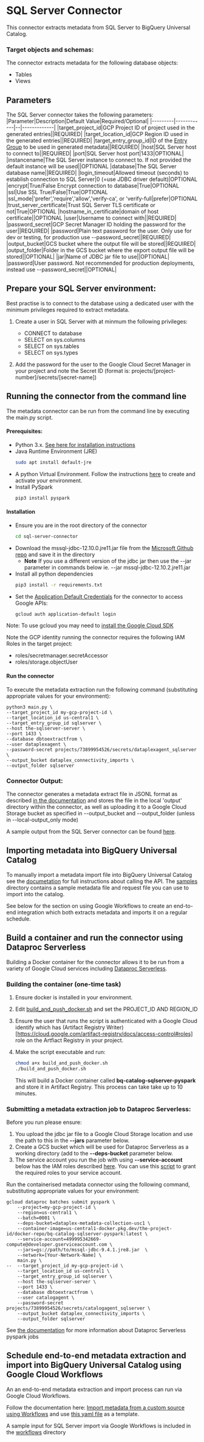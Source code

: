 # SQL Server Connector

This connector extracts metadata from SQL Server to BigQuery Universal Catalog.

### Target objects and schemas:

The connector extracts metadata for the following database objects:
* Tables
* Views

## Parameters
The SQL Server connector takes the following parameters:
|Parameter|Description|Default Value|Required/Optional|
|---------|------------|--|-------------|
|target_project_id|GCP Project ID of project used in the generated entries||REQUIRED|
|target_location_id|GCP Region ID used in the generated entries||REQUIRED|
|target_entry_group_id|ID of the [Entry Group](https://cloud.google.com/dataplex/docs/catalog-overview#catalog-model) to be used in generated metadata||REQUIRED|
|host|SQL Server host to connect to||REQUIRED|
|port|SQL Server host port|1433|OPTIONAL|
|instancename|The SQL Server instance to connect to. If not provided the default instance will be used||OPTIONAL
|database|The SQL Server database name||REQUIRED|
|login_timeout|Allowed timeout (seconds) to establish connection to SQL Server|0 (=use JDBC driver default)|OPTIONAL
|encrypt|True/False Encrypt connection to database|True|OPTIONAL
|ssl|Use SSL True/False|True|OPTIONAL
|ssl_mode|'prefer','require','allow','verify-ca', or 'verify-full|prefer|OPTIONAL
|trust_server_certificate|Trust SQL Server TLS certificate or not|True|OPTIONAL
|hostname_in_certificate|domain of host certificate||OPTIONAL
|user|Username to connect with||REQUIRED|
|password_secret|GCP Secret Manager ID holding the password for the user||REQUIRED|
|password|Plain text password for the user. Only use for dev or testing, for production use --password_secret||REQUIRED|
|output_bucket|GCS bucket where the output file will be stored||REQUIRED|
|output_folder|Folder in the GCS bucket where the export output file will be stored||OPTIONAL|
|jar|Name of JDBC jar file to use||OPTIONAL|
|password|User password. Not recommended for production deployments, instead use --password_secret||OPTIONAL|

## Prepare your SQL Server environment:

Best practise is to connect to the database using a dedicated user with the minimum privileges required to extract metadata. 

1. Create a user in SQL Server with at minmum the following privileges:
    * CONNECT to database
    * SELECT on sys.columns
    * SELECT on sys.tables
    * SELECT on sys.types

2. Add the password for the user to the Google Cloud Secret Manager in your project and note the Secret ID (format is: projects/[project-number]/secrets/[secret-name])

## Running the connector from the command line

The metadata connector can be run from the command line by executing the main.py script.

#### Prerequisites:

* Python 3.x. [See here for installation instructions](https://cloud.google.com/python/docs/setup#installing_python)
* Java Runtime Environment (JRE)
    ```bash
    sudo apt install default-jre
    ```
* A python Virtual Environment. Follow the instructions [here](https://cloud.google.com/python/docs/setup#installing_and_using_virtualenv) to create and activate your environment.
* Install PySpark
    ```bash
    pip3 install pyspark
    ```

#### Installation
* Ensure you are in the root directory of the connector
    ```bash
    cd sql-server-connector
    ```
* Download the mssql-jdbc-12.10.0.jre11.jar file from the [Microsoft Github repo](https://github.com/microsoft/mssql-jdbc/releases/tag/v12.10.0) and save it in the directory
    * **Note** If you use a different version of the jdbc jar then use the --jar parameter in commands below ie. --jar mssql-jdbc-12.10.2.jre11.jar
* Install all python dependencies 
    ```bash
    pip3 install -r requirements.txt
    ```
* Set the [Application Default Credentials](https://cloud.google.com/sdk/gcloud/reference/auth/application-default/login) for the connector to access Google APIs:
    ```bash
    gcloud auth application-default login
    ```
Note: To use gcloud you may need to [install the Google Cloud SDK](https://cloud.google.com/sdk/docs/install)

Note the GCP identity running the connector requires the following IAM Roles in the target project:
- roles/secretmanager.secretAccessor
- roles/storage.objectUser

#### Run the connector
To execute the metadata extraction run the following command (substituting appropriate values for your environment):

```shell 
python3 main.py \
--target_project_id my-gcp-project-id \
--target_location_id us-central1 \
--target_entry_group_id sqlserver \
--host the-sqlserver-server \
--port 1433 \
--database dbtoextractfrom \
--user dataplexagent \
--password-secret projects/73899954526/secrets/dataplexagent_sqlserver \
--output_bucket dataplex_connectivity_imports \
--output_folder sqlserver
```

### Connector Output:
The connector generates a metadata extract file in JSONL format as described [in the documentation](https://cloud.google.com/dataplex/docs/import-metadata#metadata-import-file) and stores the file in the local 'output' directory within the connector, as well as uploading it to a Google Cloud Storage bucket as specified in --output_bucket and --output_folder (unless in --local-output_only mode)

A sample output from the SQL Server connector can be found [here](sample/sqlserver_output_sample.jsonl).



## Importing metadata into BigQuery Universal Catalog

To manually import a metadata import file into BigQuery Universal Catalog see the [documetation](https://cloud.google.com/dataplex/docs/import-metadata#import-metadata) for full instructions about calling the API.
The [samples](/samples) directory contains a sample metadata file and request file you can use to import into the catalog.

See below for the section on using Google Workflows to create an end-to-end integration which both extracts metadata and imports it on a regular schedule.


## Build a container and run the connector using Dataproc Serverless

Building a Docker container for the connector allows it to be run from a variety of Google Cloud services including [Dataproc Serverless](https://cloud.google.com/dataproc-serverless/docs).

### Building the container (one-time task)

1. Ensure docker is installed in your environment.
2. Edit [build_and_push_docker.sh](build_and_push_docker.sh) and set the PROJECT_ID AND REGION_ID
3. Ensure the user that runs the script is authenticated with a Google Cloud identify which has (Artifact Registry Writer)[https://cloud.google.com/artifact-registry/docs/access-control#roles] role on the Artfiact Registry in your project.
4. Make the script executable and run:
    ```bash
    chmod a+x build_and_push_docker.sh
    ./build_and_push_docker.sh
    ``` 

    This will build a Docker container called **bq-catalog-sqlserver-pyspark** and store it in Artifact Registry. 
    This process can take take up to 10 minutes.

### Submitting a metadata extraction job to Dataproc Serverless:

Before you run please ensure:
1. You upload the jdbc jar file to a Google Cloud Storage location and use the path to this in the **--jars** parameter below.
2. Create a GCS bucket which will be used for Dataproc Serverless as a working directory (add to the **--deps-bucket** parameter below.
3. The service account you run the job with using **--service-account** below has the IAM roles described [here](https://cloud.google.com/dataplex/docs/import-using-workflows-custom-source#required-roles).
You can use this [script](../common_scripts/grant_SA_dataproc_roles.sh) to grant the required roles to your service account.

Run the containerised metadata connector using the following command, substituting appropriate values for your environment: 
```shell
gcloud dataproc batches submit pyspark \
    --project=my-gcp-project-id \
    --region=us-central1 \
    --batch=0001 \
    --deps-bucket=dataplex-metadata-collection-usc1 \  
    --container-image=us-central1-docker.pkg.dev/the-project-id/docker-repo/bq-catalog-sqlserver-pyspark:latest \
    --service-account=499995342669-compute@developer.gserviceaccount.com \
    --jars=gs://path/to/mssql-jdbc-9.4.1.jre8.jar  \
    --network=[Your-Network-Name] \
    main.py \
--  --target_project_id my-gcp-project-id \
    --target_location_id us-central1 \
    --target_entry_group_id sqlserver \
    --host the-sqlserver-server \
    --port 1433 \
    --database dbtoextractfrom \
    --user catalogagent \
    --password-secret projects/73899954526/secrets/catalogagent_sqlserver \
    --output_bucket dataplex_connectivity_imports \
    --output_folder sqlserver
```
See [the documentation](https://cloud.google.com/sdk/gcloud/reference/dataproc/batches/submit/pyspark) for more information about Dataproc Serverless pyspark jobs

## Schedule end-to-end metadata extraction and import into BigQuery Universal Catalog using Google Cloud Workflows

An an end-to-end metadata extraction and import process can run via Google Cloud Workflows. 

Follow the documentation here: [Import metadata from a custom source using Workflows](https://cloud.google.com/dataplex/docs/import-using-workflows-custom-source) and use [this yaml file](https://github.com/GoogleCloudPlatform/cloud-dataplex/blob/main/managed-connectivity/cloud-workflows/byo-connector/templates/byo-connector.yaml) as a template.

A sample input for SQL Server import via Google Workflows is included in the [workflows](workflows) directory

